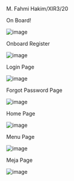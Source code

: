M. Fahmi Hakim/XIR3/20

On Board!


![image](https://github.com/Hakimki/MyCafo/assets/97220428/b8b9e39a-6b04-4eb4-83ee-42562ad69f3d)

Onboard Register


![image](https://github.com/Hakimki/MyCafo/assets/97220428/3452b905-3f8f-40f5-bb6a-6327ea0d62f9)

Login Page


![image](https://github.com/Hakimki/MyCafo/assets/97220428/643c2440-b689-4d16-8eae-226061f0c904)

Forgot Password Page


![image](https://github.com/Hakimki/MyCafo/assets/97220428/c24b267c-ca29-4e94-8712-c6326c6a8305)

Home Page


![image](https://github.com/Hakimki/MyCafo/assets/97220428/cbe8ed8d-b1d6-4331-83c1-637cc01924f0)

Menu Page


![image](https://github.com/Hakimki/MyCafo/assets/97220428/d3eb8397-dc02-43d4-acca-a4392865328b)

Meja Page


![image](https://github.com/Hakimki/MyCafo/assets/97220428/d5c06f45-e128-45a6-87ae-a1c6a66975c7)

